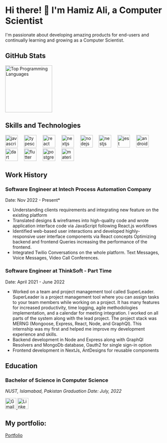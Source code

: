 # Hi there! 👋 I'm Hamiz Ali, a Computer Scientist

I'm passionate about developing amazing products for end-users and continually learning and growing as a Computer Scientist.

## GitHub Stats

<div align="left">
  <img src="https://github-readme-stats.vercel.app/api/top-langs?username=blink616&locale=en&hide_title=false&layout=compact&card_width=320&langs_count=5&theme=dracula&hide_border=false" height="150" alt="Top Programming Languages"  />
</div>

## Skills and Technologies

<div align="left">
  <img src="https://cdn.jsdelivr.net/gh/devicons/devicon/icons/javascript/javascript-original.svg" height="40" alt="javascript logo"  />
  <img width="12" />
  <img src="https://cdn.jsdelivr.net/gh/devicons/devicon/icons/typescript/typescript-original.svg" height="40" alt="typescript logo"  />
  <img width="12" />
  <img src="https://cdn.jsdelivr.net/gh/devicons/devicon/icons/react/react-original.svg" height="40" alt="react logo"  />
  <img width="12" />
  <img src="https://cdn.jsdelivr.net/gh/devicons/devicon/icons/nextjs/nextjs-original.svg" height="40" alt="nextjs logo"  />
  <img width="12" />
  <img src="https://cdn.jsdelivr.net/gh/devicons/devicon/icons/nodejs/nodejs-original.svg" height="40" alt="nodejs logo"  />
  <img width="12" />
  <img src="https://cdn.jsdelivr.net/gh/devicons/devicon/icons/nestjs/nestjs-plain.svg" height="40" alt="nestjs logo"  />
  <img width="12" />
  <img src="https://cdn.jsdelivr.net/gh/devicons/devicon/icons/jest/jest-plain.svg" height="40" alt="jest logo"  />
  <img width="12" />
  <img src="https://cdn.jsdelivr.net/gh/devicons/devicon/icons/android/android-original.svg" height="40" alt="android logo"  />
  <img width="12" />
  <img src="https://cdn.jsdelivr.net/gh/devicons/devicon/icons/dart/dart-original.svg" height="40" alt="dart logo"  />
  <img width="12" />
  <img src="https://cdn.jsdelivr.net/gh/devicons/devicon/icons/flutter/flutter-original.svg" height="40" alt="flutter logo"  />
  <img width="12" />
  <img src="https://cdn.jsdelivr.net/gh/devicons/devicon/icons/postgresql/postgresql-original.svg" height="40" alt="postgresql logo"  />
  <img width="12" />
  <img src="https://cdn.jsdelivr.net/gh/devicons/devicon/icons/materialui/materialui-original.svg" height="40" alt="materialui logo"  />
</div>

## Work History

### Software Engineer at Intech Process Automation Company
Date: Nov 2022 - Present*

 - Understanding clients requirements and integrating new feature on the existing platform
 - Translated designs & wireframes into high-quality code and wrote application interface code via JavaScript following React.js workflows
 - Identified web-based user interactions and developed highly- responsive user interface components via React concepts Optimizing backend and frontend Queries increasing the 
   performance of the frontend.
 - Integrated Twilio Conversations on the whole platform. Text Messages, Voice Messages, Video Call Conferences.

### Software Engineer at ThinkSoft - Part Time
Date: April 2021 - June 2022
 - Worked on a team and project management tool called SuperLeader. SuperLeader is a project management tool where you can assign tasks to your team members while working on a 
   project. It has many features for increased productivity, time logging, agile methodologies implementation, and a calendar for meeting integration. I worked on all parts of the 
   system along with the lead project. The project stack was MERNG (Mongoose, Express, React, Node, and GraphQl). This internship was my first and helped me improve my development 
   experience and skills.
 - Backend development in Node and Express along with GraphQl Resolvers and MongoDb database, Oauth2 for single sign-in option
 - Frontend development in NextJs, AntDesigns for reusable components


## Education

### Bachelor of Science in Computer Science
*NUST, Islamabad, Pakistan*
*Graduation Date: July, 2022*


<div align="left">
  <a href="mailto:hamiz.ali686@gmail.com" target="_blank">
    <img src="https://img.shields.io/static/v1?message=Gmail&logo=gmail&label=&color=D14836&logoColor=white&labelColor=&style=for-the-badge" height="35" alt="Gmail" />
  </a>
  <a href="https://www.linkedin.com/in/hamiz-ali-3492511b6/" target="_blank">
    <img src="https://img.shields.io/static/v1?message=LinkedIn&logo=linkedin&label=&color=0077B5&logoColor=white&labelColor=&style=for-the-badge" height="35" alt="LinkedIn" />
  </a>
</div>

## My portfolio:
<div><a href="https://hamizali.netlify.app/">Portfolio</a></div>
